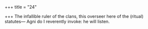 +++
title = "24"

+++
The infallible ruler of the clans, this overseer here of the (ritual)  statutes—
Agni do I reverently invoke: he will listen.